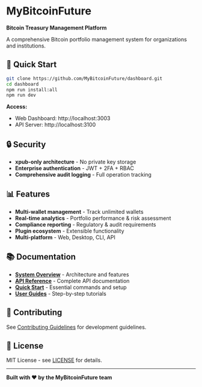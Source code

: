 # MyBitcoinFuture

**Bitcoin Treasury Management Platform**

A comprehensive Bitcoin portfolio management system for organizations and institutions.

## 🚀 Quick Start

```bash
git clone https://github.com/MyBitcoinFuture/dashboard.git
cd dashboard
npm run install:all
npm run dev
```

**Access:**
- Web Dashboard: http://localhost:3003
- API Server: http://localhost:3100

## 🔒 Security

- **xpub-only architecture** - No private key storage
- **Enterprise authentication** - JWT + 2FA + RBAC
- **Comprehensive audit logging** - Full operation tracking

## 📊 Features

- **Multi-wallet management** - Track unlimited wallets
- **Real-time analytics** - Portfolio performance & risk assessment
- **Compliance reporting** - Regulatory & audit requirements
- **Plugin ecosystem** - Extensible functionality
- **Multi-platform** - Web, Desktop, CLI, API

## 📚 Documentation

- **[System Overview](https://mybitcoinfuture.com/docs/system-overview)** - Architecture and features
- **[API Reference](https://mybitcoinfuture.com/docs/api-reference)** - Complete API documentation
- **[Quick Start](https://mybitcoinfuture.com/docs/quick-start)** - Essential commands and setup
- **[User Guides](https://mybitcoinfuture.com/docs/user-guides)** - Step-by-step tutorials

## 🤝 Contributing

See [Contributing Guidelines](https://github.com/MyBitcoinFuture/.github/blob/main/CONTRIBUTING.md) for development guidelines.

## 📄 License

MIT License - see [LICENSE](https://github.com/MyBitcoinFuture/.github/blob/main/LICENSE) for details.

---

**Built with ❤️ by the MyBitcoinFuture team**
